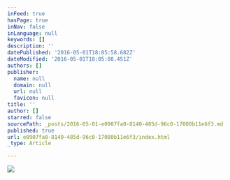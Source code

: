 ```yaml
---
inFeed: true
hasPage: true
inNav: false
inLanguage: null
keywords: []
description: ''
datePublished: '2016-05-01T18:05:58.682Z'
dateModified: '2016-05-01T18:05:08.451Z'
authors: []
publisher:
  name: null
  domain: null
  url: null
  favicon: null
title: ''
author: []
starred: false
sourcePath: _posts/2016-05-01-e0907fa0-8140-485d-96c0-17080b11e6f3.md
published: true
url: e0907fa0-8140-485d-96c0-17080b11e6f3/index.html
_type: Article

---
```

![](https://the-grid-user-content.s3-us-west-2.amazonaws.com/e23ece37-fae7-42eb-aaf8-760f42ed2ae4.png)